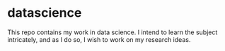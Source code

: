 # datascience
This repo contains my work in data science. I intend to learn the subject intricately, and as I do so, I wish to work on my research ideas.
